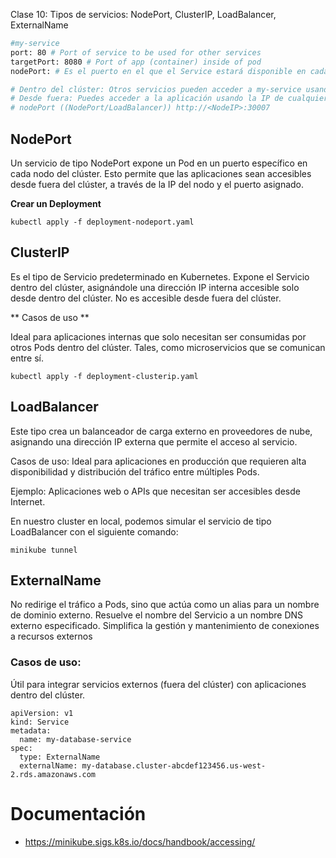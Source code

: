 Clase 10: Tipos de servicios: NodePort, ClusterIP, LoadBalancer, ExternalName


```bash
#my-service
port: 80 # Port of service to be used for other services
targetPort: 8080 # Port of app (container) inside of pod
nodePort: # Es el puerto en el que el Service estará disponible en cada nodo del clúster. Solo se usa en Services de tipo NodePort o LoadBalancer.

# Dentro del clúster: Otros servicios pueden acceder a my-service usando http://my-service:80; El Service redirige el tráfico al puerto 8080 del contenedor dentro del pod
# Desde fuera: Puedes acceder a la aplicación usando la IP de cualquier nodo del clúster y el puerto 30007
# nodePort ((NodePort/LoadBalancer)) http://<NodeIP>:30007
```

## NodePort

Un servicio de tipo NodePort expone un Pod en un puerto específico en cada nodo del clúster. Esto permite que las aplicaciones sean accesibles desde fuera del clúster, a través de la IP del nodo y el puerto asignado.


**Crear un Deployment**

```
kubectl apply -f deployment-nodeport.yaml
```

## ClusterIP

Es el tipo de Servicio predeterminado en Kubernetes. Expone el Servicio dentro del clúster, asignándole una dirección IP interna accesible solo desde dentro del clúster. No es accesible desde fuera del clúster.

** Casos de uso **

Ideal para aplicaciones internas que solo necesitan ser consumidas por otros Pods dentro del clúster. Tales, como microservicios que se comunican entre sí.


```
kubectl apply -f deployment-clusterip.yaml
```



## LoadBalancer

Este tipo crea un balanceador de carga externo en proveedores de nube, asignando una dirección IP externa que permite el acceso al servicio.

Casos de uso:
Ideal para aplicaciones en producción que requieren alta disponibilidad y distribución del tráfico entre múltiples Pods.

Ejemplo: Aplicaciones web o APIs que necesitan ser accesibles desde Internet.

En nuestro cluster en local, podemos simular el servicio de tipo LoadBalancer con el siguiente comando:

```
minikube tunnel
```

## ExternalName

No redirige el tráfico a Pods, sino que actúa como un alias para un nombre de dominio externo. Resuelve el nombre del Servicio a un nombre DNS externo especificado. Simplifica la gestión y mantenimiento de conexiones a recursos externos

### Casos de uso:
Útil para integrar servicios externos (fuera del clúster) con aplicaciones dentro del clúster.


```
apiVersion: v1
kind: Service
metadata:
  name: my-database-service
spec:
  type: ExternalName
  externalName: my-database.cluster-abcdef123456.us-west-2.rds.amazonaws.com
```


# Documentación

- https://minikube.sigs.k8s.io/docs/handbook/accessing/